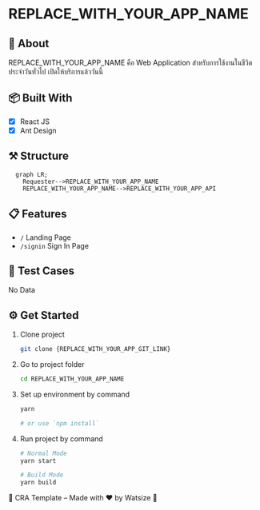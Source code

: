 # REPLACE_WITH_YOUR_APP_NAME

## 📘 About

REPLACE_WITH_YOUR_APP_NAME คือ Web Application สำหรับการใช้งานในชีวิตประจำวันทั่วไป เปิดให้บริการแล้ววันนี้

## 📦 Built With

- [x] React JS
- [x] Ant Design

## ⚒ Structure

```mermaid
  graph LR;
    Requester-->REPLACE_WITH_YOUR_APP_NAME
    REPLACE_WITH_YOUR_APP_NAME-->REPLACE_WITH_YOUR_APP_API
```

## 📋 Features

- `/` Landing Page
- `/signin` Sign In Page

## 📝 Test Cases

No Data

## ⚙ Get Started

1. Clone project

    ```bash
    git clone {REPLACE_WITH_YOUR_APP_GIT_LINK}
    ```

2. Go to project folder

    ```bash
    cd REPLACE_WITH_YOUR_APP_NAME
    ```

3. Set up environment by command

    ```bash
    yarn

    # or use `npm install`
    ```

4. Run project by command

    ```bash
    # Normal Mode
    yarn start

    # Build Mode
    yarn build
    ```

🌈 CRA Template – Made with ❤️ by Watsize 🌈
